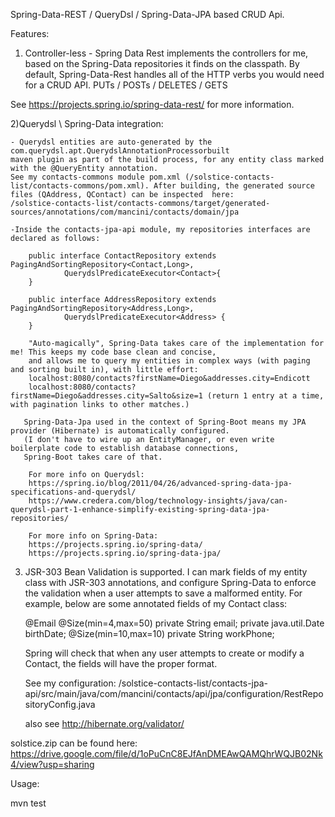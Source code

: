 Spring-Data-REST / QueryDsl / Spring-Data-JPA based CRUD Api.

Features:

1) Controller-less - Spring Data Rest implements the controllers for me, based on the Spring-Data repositories it finds
on the classpath. By default, Spring-Data-Rest handles all of the HTTP verbs you would need for a CRUD API.
 PUTs / POSTs / DELETES / GETS

 See https://projects.spring.io/spring-data-rest/ for more information.

2)Querydsl \ Spring-Data integration:

    - Querydsl entities are auto-generated by the com.querydsl.apt.QuerydslAnnotationProcessorbuilt
    maven plugin as part of the build process, for any entity class marked with the @QueryEntity annotation.
    See my contacts-commons module pom.xml (/solstice-contacts-list/contacts-commons/pom.xml). After building, the generated source
    files (QAddress, QContact) can be inspected  here:
    /solstice-contacts-list/contacts-commons/target/generated-sources/annotations/com/mancini/contacts/domain/jpa

    -Inside the contacts-jpa-api module, my repositories interfaces are declared as follows:

        public interface ContactRepository extends PagingAndSortingRepository<Contact,Long>,
                QuerydslPredicateExecutor<Contact>{
        }

        public interface AddressRepository extends PagingAndSortingRepository<Address,Long>,
                QuerydslPredicateExecutor<Address> {
        }

        "Auto-magically", Spring-Data takes care of the implementation for me! This keeps my code base clean and concise,
        and allows me to query my entities in complex ways (with paging and sorting built in), with little effort:
        localhost:8080/contacts?firstName=Diego&addresses.city=Endicott
        localhost:8080/contacts?firstName=Diego&addresses.city=Salto&size=1 (return 1 entry at a time, with pagination links to other matches.)

       Spring-Data-Jpa used in the context of Spring-Boot means my JPA provider (Hibernate) is automatically configured.
       (I don't have to wire up an EntityManager, or even write boilerplate code to establish database connections,
       Spring-Boot takes care of that.

        For more info on Querydsl:
        https://spring.io/blog/2011/04/26/advanced-spring-data-jpa-specifications-and-querydsl/
        https://www.credera.com/blog/technology-insights/java/can-querydsl-part-1-enhance-simplify-existing-spring-data-jpa-repositories/

        For more info on Spring-Data:
        https://projects.spring.io/spring-data/
        https://projects.spring.io/spring-data-jpa/

  3) JSR-303 Bean Validation is supported. I can mark fields of my entity class with JSR-303 annotations, and configure
     Spring-Data to enforce the validation when a user attempts to save a malformed entity. For example, below are
     some annotated fields of my Contact class:

        @Email @Size(min=4,max=50)
        private String email;
        private java.util.Date birthDate;
        @Size(min=10,max=10)
        private String workPhone;

     Spring will check that when any user attempts to create or modify a Contact, the fields will have the proper format.

     See my configuration:
     /solstice-contacts-list/contacts-jpa-api/src/main/java/com/mancini/contacts/api/jpa/configuration/RestRepositoryConfig.java

     also see http://hibernate.org/validator/

solstice.zip can be found here: https://drive.google.com/file/d/1oPuCnC8EJfAnDMEAwQAMQhrWQJB02Nk4/view?usp=sharing

Usage:

mvn test
